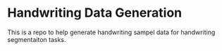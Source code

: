 # Handwriting Data Generation

This is a repo to help generate handwriting sampel data for handwriting segmentaiton tasks.
